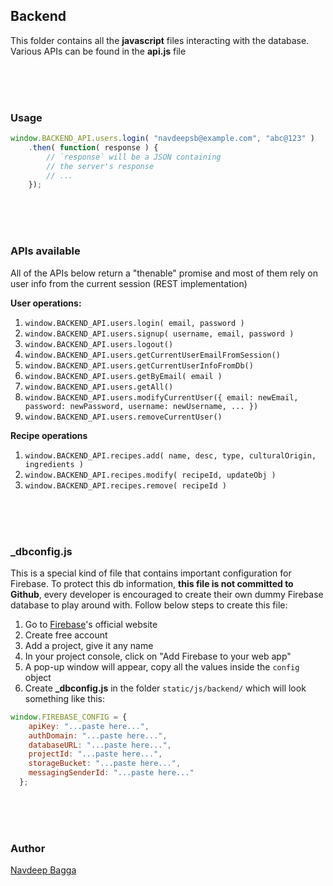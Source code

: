 ## Backend

This folder contains all the __javascript__ files interacting with the database. Various APIs can be found in the __api.js__ file

<br />
<br />
<br />

### Usage

```javascript
window.BACKEND_API.users.login( "navdeepsb@example.com", "abc@123" )
    .then( function( response ) {
        // `response` will be a JSON containing
        // the server's response
        // ...
    });
```

<br />
<br />
<br />

### APIs available

All of the APIs below return a "thenable" promise and most of them rely on user info from the current session (REST implementation)

__User operations:__

1. `window.BACKEND_API.users.login( email, password )`
2. `window.BACKEND_API.users.signup( username, email, password )`
3. `window.BACKEND_API.users.logout()`
4. `window.BACKEND_API.users.getCurrentUserEmailFromSession()`
5. `window.BACKEND_API.users.getCurrentUserInfoFromDb()`
6. `window.BACKEND_API.users.getByEmail( email )`
7. `window.BACKEND_API.users.getAll()`
8. `window.BACKEND_API.users.modifyCurrentUser({ email: newEmail, password: newPassword, username: newUsername, ... })`
9. `window.BACKEND_API.users.removeCurrentUser()`

__Recipe operations__

1. `window.BACKEND_API.recipes.add( name, desc, type, culturalOrigin, ingredients )`
2. `window.BACKEND_API.recipes.modify( recipeId, updateObj )`
3. `window.BACKEND_API.recipes.remove( recipeId )`

<br />
<br />
<br />

### \_dbconfig.js

This is a special kind of file that contains important configuration for Firebase. To protect this db information, __this file is not committed to Github__, every developer is encouraged to create their own dummy Firebase database to play around with. Follow below steps to create this file:

1. Go to [Firebase](https://firebase.google.com/ "Firebase")'s official website
2. Create free account
3. Add a project, give it any name
4. In your project console, click on "Add Firebase to your web app"
5. A pop-up window will appear, copy all the values inside the `config` object
6. Create __\_dbconfig.js__ in the folder `static/js/backend/` which will look something like this:

```javascript
window.FIREBASE_CONFIG = {
    apiKey: "...paste here...",
    authDomain: "...paste here...",
    databaseURL: "...paste here...",
    projectId: "...paste here...",
    storageBucket: "...paste here...",
    messagingSenderId: "...paste here..."
  };
```

<br />
<br />
<br />

### Author
[Navdeep Bagga](http://www.navdeepsb.com "Navdeep's online portfolio")